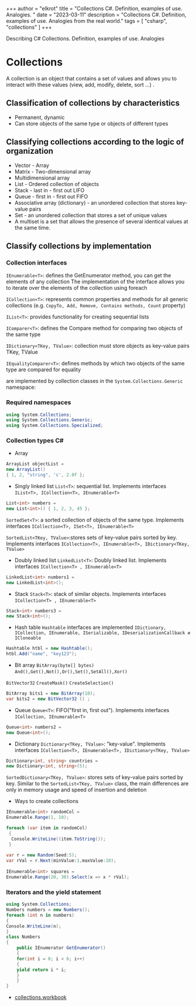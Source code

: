 +++
author = "elkrot"
title = "Collections C#. Definition, examples of use. Analogies. "
date = "2023-03-11"
description = "Collections C#. Definition, examples of use. Analogies from the real world."
tags = [
    "csharp",
	"collections"
]
+++

Describing C# Collections. Definition, examples of use. Analogies  <!--more-->

# Collections

A collection is an object that contains a set of values and allows you to interact with these values (view, add, modify, delete, sort ...) . 


## Classification of collections by characteristics

- Permanent, dynamic
- Can store objects of the same type or objects of different types
  
## Classifying collections according to the logic of organization

  - Vector - Array
  - Matrix - Two-dimensional array
  - Multidimensional array
  - List - Ordered collection of objects
  - Stack - last in - first out LIFO
  - Queue - first in - first out FIFO
  - Associative array (dictionary) - an unordered collection that stores key-value pairs
  - Set - an unordered collection that stores a set of unique values
  - A multiset is a set that allows the presence of several identical values at the same time.
	
## Classify collections by implementation

### Collection interfaces

`IEnumerable<T>`: defines the GetEnumerator method, you can get the elements of any collection The implementation of the interface allows you to iterate over the elements of the collection using foreach

`ICollection<T>`: represents common properties and methods for all generic collections (e.g. `CopyTo, Add, Remove, Contains methods, Count` property)

`IList<T>`: provides functionality for creating sequential lists

`IComparer<T>`: defines the Compare method for comparing two objects of the same type

`IDictionary<TKey, TValue>`: collection must store objects as key-value pairs TKey, TValue

`IEqualityComparer<T>`: defines methods by which two objects of the same type are compared for equality

are implemented by collection classes in the `System.Collections.Generic` namespace:
 
### Required namespaces

```csharp
using System.Collections;
using System.Collections.Generic;
using System.Collections.Specialized;
```

### Collection types C#

- Array
 
```csharp
ArrayList objectList = 
new ArrayList() 
{ 1, 2, "string", 'c', 2.0f };
```

- Singly linked list
`List<T>`: sequential list. Implements interfaces `IList<T>, ICollection<T>, IEnumerable<T>` 

```csharp
List<int> numbers = 
new List<int>() { 1, 2, 3, 45 };
``` 
 
`SortedSet<T>`: a sorted collection of objects of the same type. Implements interfaces `ICollection<T>, ISet<T>, IEnumerable<T>`

`SortedList<TKey, TValue>`:stores sets of key-value pairs sorted by key. Implements interfaces `ICollection<T>, IEnumerable<T>, IDictionary<TKey, TValue>`

- Doubly linked list
`LinkedList<T>`: Doubly linked list. Implements interfaces `ICollection<T> , IEnumerable<T>`

```csharp
LinkedList<int> numbers1 = 
new LinkedList<int>();
```

- Stack
`Stack<T>`: stack of similar objects. Implements interfaces `ICollection<T> , IEnumerable<T>`
```csharp
Stack<int> numbers3 = 
new Stack<int>();
```
- Hash table
`Hashtable` interfaces are implemented `IDictionary, ICollection, IEnumerable, ISerializable, IDeserializationCallback и ICloneable`
```csharp
Hashtable htbl = new Hashtable();
htbl.Add("name", "key123");
```
- Bit array
`BitArray(byte[] bytes)`
`And(),Get(),Not(),Or(),Set(),SetAll(),Xor()`

`BitVector32`
`CreateMask()`
`CreateSelection()`
 
```csharp
BitArray bits1 = new BitArray(10);
var bits2 = new BitVector32 () ;
```
 
- Queue
`Queue<T>`: FIFO("first in, first out"). Implements interfaces `ICollection, IEnumerable<T>`
```csharp
Queue<int> numbers2 = 
new Queue<int>();
```
 
- Dictionary 
`Dictionary<TKey, TValue>`: "key-value". Implements interfaces `ICollection<T>, IEnumerable<T>, IDictionary<TKey, TValue>`
```csharp
Dictionary<int, string> countries = 
new Dictionary<int, string>(5);
```
`SortedDictionary<TKey, TValue>`: stores sets of key-value pairs sorted by key. Similar to the `SortedList<TKey, TValue>` class, the main differences are only in memory usage and speed of insertion and deletion
 
- Ways to create collections
```csharp
IEnumerable<int> randomCol =
Enumerable.Range(1, 10);

foreach (var item in randomCol)
 {
  Console.WriteLine((item.ToString());
 }
		
var r = new Random(Seed:5); 
var rVal = r.Next(minValue:1,maxValue:10);
		
IEnumerable<int> squares =
Enumerable.Range(20, 30).Select(x => x * rVal);		
```

### Iterators and the yield statement

```csharp
using System.Collections;
Numbers numbers = new Numbers();
foreach (int n in numbers)
{
Console.WriteLine(n);
}
class Numbers
{
	public IEnumerator GetEnumerator()
	{
	for(int i = 0; i < 6; i++)
	{
	yield return i * i;
	}
	}
}
```
- [collections.workbook](https://drive.google.com/file/d/1X4LkJRAIRowx8Ge7WdH4FvUzrM1YrJRl/view?usp=sharing)